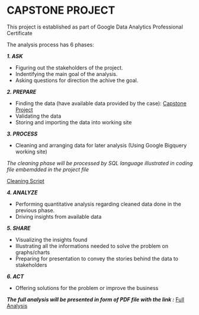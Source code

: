 # CAPSTONE PROJECT
This project is established as part of Google Data Analytics Professional Certificate

The analysis process has 6 phases: 

***1. ASK***
- Figuring out the stakeholders of the project.
- Indentifying the main goal of the analysis.
- Asking questions for direction the achive the goal.

***2. PREPARE***
- Finding the data (have available data provided by the case):
[Capstone Project](https://divvy-tripdata.s3.amazonaws.com/index.html)
- Validating the data
- Storing and importing the data into working site


***3. PROCESS***
- Cleaning and arranging data for later analysis (Using Google Bigquery working site)

*The cleaning phase will be processed by SQL language illustrated in coding file embemdded in the project file*

[Cleaning Script](https://github.com/pq0503/PQ-portfolio/blob/aa7448a53982e4a59dc273a99f3ce72fff81194c/SQL%20Script)

***4. ANALYZE***
- Performing quantitative analysis regarding cleaned data done in the previous phase.
- Driving insights from available data 

***5. SHARE***
- Visualizing the insights found
- Illustrating all the informations needed to solve the problem on graphs/charts
- Preparing for presentation to convey the stories behind the data to stakeholders

***6. ACT***
- Offering solutions for the problem or improve the business

***The full analysis will be presented in form of PDF file with the link :*** 
[Full Analysis](https://github.com/pq0503/PQ-portfolio/blob/76224e0010f567c6be3d3b9af5ef186998fcfbd7/Capstone%20Project.pdf)
